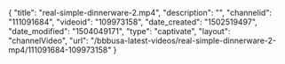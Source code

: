 {
    "title": "real-simple-dinnerware-2.mp4",
    "description": "",
    "channelid": "111091684",
    "videoid": "109973158",
    "date_created": "1502519497",
    "date_modified": "1504049171",
    "type": "captivate",
    "layout": "channelVideo",
    "url": "\/bbbusa-latest-videos\/real-simple-dinnerware-2-mp4\/111091684-109973158"
}